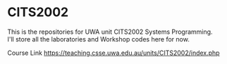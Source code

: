 # CITS2002
This is the repositories for UWA unit CITS2002 Systems Programming. <br>
I'll store all the laboratories and Workshop codes here for now.

Course Link https://teaching.csse.uwa.edu.au/units/CITS2002/index.php

